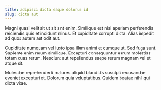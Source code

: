 ```yaml
---
title: adipisci dicta eaque dolorum id
slug: dicta aut
---
```


Magni quasi velit sit ut sit sint enim. Similique est nisi aperiam perferendis reiciendis quis et incidunt minus. Et cupiditate corrupti dicta. Alias impedit ad quos autem aut odit aut.

Cupiditate numquam vel iusto ipsa illum animi et cumque ut. Sed fuga sunt. Sapiente enim rerum similique. Excepturi consequuntur earum molestias totam quas rerum. Nesciunt aut repellendus saepe rerum magnam vel et atque sit.

Molestiae reprehenderit maiores aliquid blanditiis suscipit recusandae eveniet excepturi et. Dolorum quia voluptatibus. Quidem beatae nihil qui dicta vitae.
